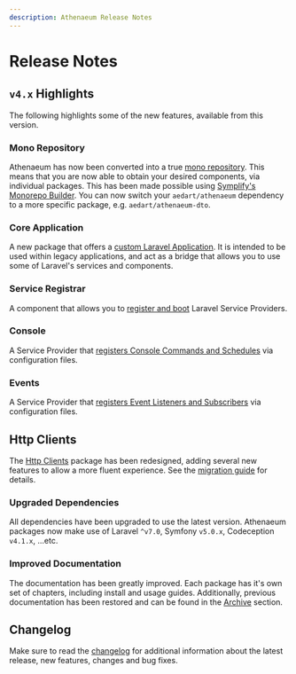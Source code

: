 ```yaml
---
description: Athenaeum Release Notes
---
```


# Release Notes

## `v4.x` Highlights

The following highlights some of the new features, available from this version.

### Mono Repository

Athenaeum has now been converted into a true [mono repository](https://en.wikipedia.org/wiki/Monorepo).
This means that you are now able to obtain your desired components, via individual packages.
This has been made possible using [Symplify's Monorepo Builder](https://github.com/symplify/monorepo-builder).
You can now switch your `aedart/athenaeum` dependency to a more specific package, e.g. `aedart/athenaeum-dto`.

### Core Application

A new package that offers a [custom Laravel Application](core).
It is intended to be used within legacy applications, and act as a bridge that allows you to use some of Laravel's services and components.

### Service Registrar

A component that allows you to [register and boot](service) Laravel Service Providers.

### Console

A Service Provider that [registers Console Commands and Schedules](console) via configuration files.

### Events

A Service Provider that [registers Event Listeners and Subscribers](events) via configuration files. 

## Http Clients

The [Http Clients](http/clients) package has been redesigned, adding several new features to allow a more fluent experience.
See the [migration guide](upgrade-guide.md) for details. 

### Upgraded Dependencies

All dependencies have been upgraded to use the latest version.
Athenaeum packages now make use of Laravel `^v7.0`, Symfony `v5.0.x`, Codeception `v4.1.x`, ...etc.

### Improved Documentation

The documentation has been greatly improved.
Each package has it's own set of chapters, including install and usage guides.
Additionally, previous documentation has been restored and can be found in the [Archive](../README.md) section.


## Changelog

Make sure to read the [changelog](https://github.com/aedart/athenaeum/blob/master/CHANGELOG.md) for additional information about the latest release, new features, changes and bug fixes. 
